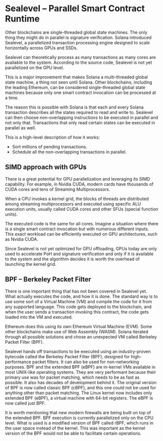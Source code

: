 # Sealevel –⁠ Parallel Smart Contract Runtime

Other blockchains are single-threaded global state machines. The only thing they might do in parallel is signature verification. Solana introduced Sealevel, a parallelized transaction processing engine designed to scale horizontally across GPUs and SSDs.

Sealevel can theoretically process as many transactions as many cores are available to the system. According to the source code,
Sealevel is not yet parallelized on the GPU level.

This is a major improvement that makes Solana a multi-threaded global state machine, a thing not seen until Solana. Other blockchains, including the leading Ethereum, can be considered single-threaded global state machines because only one smart contract invocation can be processed at a time.

The reason this is possible with Solana is that each and every Solana transaction describes all the states required to read and write to. Sealevel can then choose non-overlapping instructions to be executed in parallel and not only that. Transactions that only read certain states can be executed in parallel as well.

This is a high-level description of how it works:
- Sort millions of pending transactions.
- Schedule all the non-overlapping transactions in parallel.


## SIMD approach with GPUs

There is a great potential for GPU parallelization and leveraging its SIMD capability. For example, in Nvidia CUDA, modern cards have thousands of CUDA cores and tens of Streaming Multiprocessors.

When a CPU invokes a kernel grid, the blocks of threads are distributed among streaming multiprocessors and executed using specific ALU execution units, usually called CUDA cores and other SFUs (special function units).

The executed code is the same for all cores. Imagine a situation where there is a single smart contract invocation but with numerous different inputs. This exact workload can be efficiently executed on GPU architectures, such as Nvidia CUDA.

Since Sealevel is not yet optimized for GPU offloading, GPUs today are only used to accelerate PoH and signature verification and only if it is available to the system and the algorithm decides it is worth the overhead of launching the kernel grid.


## BPF – Berkeley Packet Filter


There is one important thing that has not been covered in Sealevel yet. What actually executes the code, and how it is done. The standard way is to use some sort of a Virtual Machine (VM) and compile the code for it from any supported language. This code gets deployed to the blockchain, and when the user sends a transaction invoking this contract, the code gets loaded into the VM and executed.

Ethereum does this using its own Ethereum Virtual Machine (EVM). Some other blockchains make use of Web Assembly (WASM). Solana iterated through all possible solutions and chose an unexpected VM called Berkeley Packet Filter (BPF).

Sealevel hands off transactions to be executed using an industry-proven bytecode called the Berkeley Packet Filter (BPF), designed for high-performance packet filters. It can also be used for non-networking purposes. BPF and the extended BPF (eBPF) are in-kernel VMs available in most UNIX-like operating systems. They are very performant because their primary use was for packet matching, which needs to be as fast as possible. It also has decades of development behind it.
The original version of BPF is now called classic BPF (cBPF), and this one could not be used for anything other than packet matching. The Linux kernel now includes only extended BPF (eBPF), a virtual machine with 64-bit registers. The eBPF is now called just BPF.

It is worth mentioning that new modern firewalls are being built on top of the extended BPF.  BPF execution is currently parallelized only on the CPU level. What is used is a modified version of BPF called rBPF, which runs in the user space instead of the kernel. This was important as the kernel version of the BPF would not be able to facilitate certain operations.
